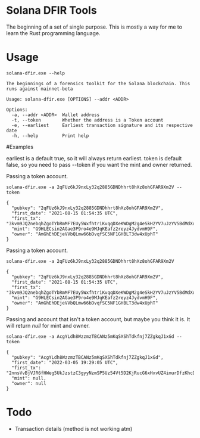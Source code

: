 # Solana DFIR Tools

The beginning of a set of single purpose. This is mostly a way for me to learn the Rust programming language.

# Usage

```commandline
solana-dfir.exe --help

The beginnings of a forensics toolkit for the Solana blockchain. This runs against mainnet-beta

Usage: solana-dfir.exe [OPTIONS] --addr <ADDR>

Options:
  -a, --addr <ADDR>  Wallet address
  -t, --token        Whether the address is a Token account
  -e, --earliest     Earliest transaction signature and its respective date
  -h, --help         Print help
```

#Examples

earliest is a default true, so it will always return earliest. token is default false, so you need to pass --token if you want the mint and owner returned.

Passing a token account.

```commandline
solana-dfir.exe -a 2qFUz6kJ9nxLy32q2885GDNDhhrt8hXz8ohGFAR9Xm2V --token

{
  "pubkey": "2qFUz6kJ9nxLy32q2885GDNDhhrt8hXz8ohGFAR9Xm2V",
  "first_date": "2021-08-15 01:54:35 UTC",
  "first_tx": "3kvm9JQ2nebqhZgoTYbRmMF7EUy5WxfhtriKvqqDXeKWDgM2g4eSkH2YV7uJzYV5BdMdXqBpWz3EtPFdxfzkuZ5r",
  "mint": "G9HLECsin2AGae3P9ro4e9MJqKEafz2reyz4JydvmH9F",
  "owner": "AmGhEhDEjeVVbQLmw66bDvqfSC5NF1GHBLT3dw4xUphT"
}
```

Passing a token account.

```commandline
solana-dfir.exe -a 2qFUz6kJ9nxLy32q2885GDNDhhrt8hXz8ohGFAR9Xm2V

{
  "pubkey": "2qFUz6kJ9nxLy32q2885GDNDhhrt8hXz8ohGFAR9Xm2V",
  "first_date": "2021-08-15 01:54:35 UTC",
  "first_tx": "3kvm9JQ2nebqhZgoTYbRmMF7EUy5WxfhtriKvqqDXeKWDgM2g4eSkH2YV7uJzYV5BdMdXqBpWz3EtPFdxfzkuZ5r",
  "mint": "G9HLECsin2AGae3P9ro4e9MJqKEafz2reyz4JydvmH9F",
  "owner": "AmGhEhDEjeVVbQLmw66bDvqfSC5NF1GHBLT3dw4xUphT"
}
```

Passing and account that isn't a token account, but maybe you think it is. It will return _null_ for mint and owner.

```commandline
solana-dfir.exe -a AcgYLdh8WzzmzTBCANz5mKqSXShTdkfnj7ZZgkqJ1xGd --token

{
  "pubkey": "AcgYLdh8WzzmzTBCANz5mKqSXShTdkfnj7ZZgkqJ1xGd",
  "first_date": "2022-03-05 19:29:05 UTC",
  "first_tx": "2nnsVvBjVJR6fHWeg5UkJzstzC3gyyNzmSP5Uz54Vt5D2KjRucG6xHxvUZ4imurDfzKhcDeuMCXaN6dZXFi4BQXf",
  "mint": null,
  "owner": null
}
```

# Todo

- Transaction details (method is not working atm)